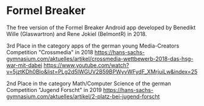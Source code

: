 # Formel Breaker
 The free version of the Formel Breaker Android app developed by Benedikt Wille (Glaswartron) and Rene Jokiel (BelmontR) in 2018.

 3rd Place in the category apps of the german young Media-Creators Competition "Crossmedia" in 2018
https://hans-sachs-gymnasium.com/aktuelles/artikel/crossmedia-wettbewerb-2018-das-hsg-war-mit-dabei
https://www.youtube.com/watch?v=5jztKDh0Blo&list=PLg2d5IWGUV2B59BPWyvWFydF_XMrjuiLw&index=25

2nd Place in the category Math/Computer Science of the german Competition "Jugend Forscht" in 2019
https://hans-sachs-gymnasium.com/aktuelles/artikel/2-platz-bei-jugend-forscht

